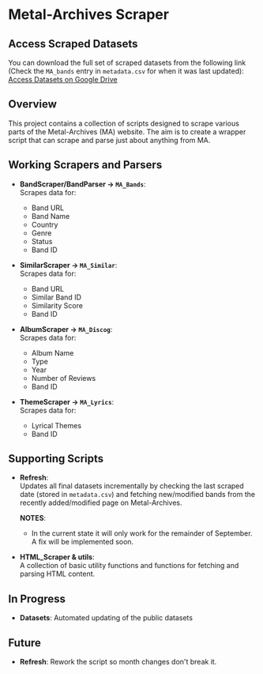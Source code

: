 # Metal-Archives Scraper

## Access Scraped Datasets
You can download the full set of scraped datasets from the following link (Check the `MA_bands` entry in `metadata.csv` for when it was last updated):
[Access Datasets on Google Drive](https://drive.google.com/drive/folders/1aycZqvoVg2mDFkfQNaDga9_aistGJ-8T?usp=drive_link)

## Overview
This project contains a collection of scripts designed to scrape various parts of the Metal-Archives (MA) website. The aim is to create a wrapper script that can scrape and parse just about anything from MA.

## Working Scrapers and Parsers

- **BandScraper/BandParser → `MA_Bands`**:  
  Scrapes data for:
  - Band URL
  - Band Name
  - Country
  - Genre
  - Status
  - Band ID

- **SimilarScraper → `MA_Similar`**:  
  Scrapes data for:
  - Band URL
  - Similar Band ID
  - Similarity Score
  - Band ID

- **AlbumScraper → `MA_Discog`**:  
  Scrapes data for:
  - Album Name
  - Type
  - Year
  - Number of Reviews
  - Band ID

- **ThemeScraper → `MA_Lyrics`**:  
  Scrapes data for:
  - Lyrical Themes
  - Band ID

## Supporting Scripts

- **Refresh**:  
  Updates all final datasets incrementally by checking the last scraped date (stored in `metadata.csv`) and fetching new/modified bands from the recently added/modified page on Metal-Archives.

  **NOTES**:  
  - In the current state it will only work for the remainder of September. A fix will be implemented soon.


- **HTML_Scraper & utils**:  
  A collection of basic utility functions and functions for fetching and parsing HTML content.

## In Progress

- **Datasets**:
  Automated updating of the public datasets

## Future

- **Refresh**:
Rework the script so month changes don't break it.

